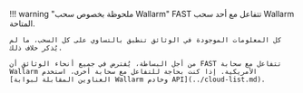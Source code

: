 !!! warning "ملحوظة بخصوص سحب Wallarm"
    FAST تتفاعل مع أحد سحب Wallarm المتاحة.
    
    كل المعلومات الموجودة في الوثائق تنطبق بالتساوي على كل السحب، ما لم يُذكر خلاف ذلك.
    
    من أجل البساطة، يُفترض في جميع أنحاء الوثائق أن FAST تتفاعل مع سحابة Wallarm الأمريكية. إذا كنت بحاجة للتفاعل مع سحابة أخرى، استخدم [العناوين المقابلة لبوابة Wallarm وخادم API](../cloud-list.md).